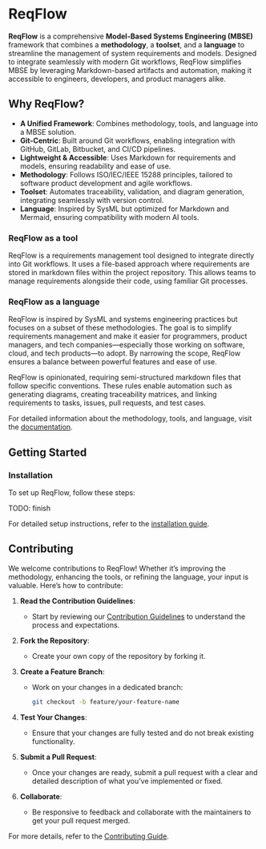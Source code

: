 # ReqFlow

**ReqFlow** is a comprehensive **Model-Based Systems Engineering (MBSE)** framework that combines a **methodology**, a **toolset**, and a **language** to streamline the management of system requirements and models. Designed to integrate seamlessly with modern Git workflows, ReqFlow simplifies MBSE by leveraging Markdown-based artifacts and automation, making it accessible to engineers, developers, and product managers alike.


## Why ReqFlow?

- **A Unified Framework**: Combines methodology, tools, and language into a MBSE solution.
- **Git-Centric**: Built around Git workflows, enabling integration with GitHub, GitLab, Bitbucket, and CI/CD pipelines.
- **Lightweight & Accessible**: Uses Markdown for requirements and models, ensuring readability and ease of use.
- **Methodology**: Follows ISO/IEC/IEEE 15288 principles, tailored to software product development and agile workflows.
- **Toolset**: Automates traceability, validation, and diagram generation, integrating seamlessly with version control.
- **Language**: Inspired by SysML but optimized for Markdown and Mermaid, ensuring compatibility with modern AI tools.

### ReqFlow as a tool

ReqFlow is a requirements management tool designed to integrate directly into Git workflows. It uses a file-based approach where requirements are stored in markdown files within the project repository. This allows teams to manage requirements alongside their code, using familiar Git processes.

### ReqFlow as a language

ReqFlow is inspired by SysML and systems engineering practices but focuses on a subset of these methodologies. The goal is to simplify requirements management and make it easier for programmers, product managers, and tech companies—especially those working on software, cloud, and tech products—to adopt. By narrowing the scope, ReqFlow ensures a balance between powerful features and ease of use.

ReqFlow is opinionated, requiring semi-structured markdown files that follow specific conventions. These rules enable automation such as generating diagrams, creating traceability matrices, and linking requirements to tasks, issues, pull requests, and test cases.


For detailed information about the methodology, tools, and language, visit the [documentation](./doc/README.md).


## Getting Started

### Installation

To set up ReqFlow, follow these steps:

TODO: finish

For detailed setup instructions, refer to the [installation guide](doc/installation_guide.md).


## Contributing

We welcome contributions to ReqFlow! Whether it’s improving the methodology, enhancing the tools, or refining the language, your input is valuable. Here’s how to contribute:

1. **Read the Contribution Guidelines**:
   - Start by reviewing our [Contribution Guidelines](./doc/CONTRIBUTING.md) to understand the process and expectations.

2. **Fork the Repository**:
   - Create your own copy of the repository by forking it.

3. **Create a Feature Branch**:
   - Work on your changes in a dedicated branch:
     ```bash
     git checkout -b feature/your-feature-name
     ```

4. **Test Your Changes**:
   - Ensure that your changes are fully tested and do not break existing functionality.

5. **Submit a Pull Request**:
   - Once your changes are ready, submit a pull request with a clear and detailed description of what you’ve implemented or fixed.

6. **Collaborate**:
   - Be responsive to feedback and collaborate with the maintainers to get your pull request merged.

For more details, refer to the [Contributing Guide](./doc/CONTRIBUTING.md).

